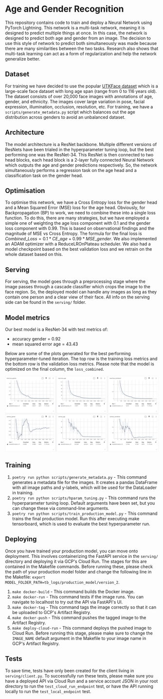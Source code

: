 # Age and Gender Recognition

This repository contains code to train and deploy a Neural Network using PyTorch Lightning. This network is a multi-task network, meaning it is designed to predict multiple things at once. In this case, the network is designed to predict both age and gender from an image. The decision to use this style of network to predict both simultaneously was made because there are many similarities between the two tasks. Research also shows that multi-task learning can act as a form of regularization and help the network generalize better.

## Dataset

For training we have decided to use the popular [UTKFace dataset](https://www.kaggle.com/datasets/jangedoo/utkface-new) which is a large-scale face dataset with long age span (range from 0 to 116 years old). The dataset consists of over 20,000 face images with annotations of age, gender, and ethnicity. The images cover large variation in pose, facial expression, illumination, occlusion, resolution, etc. For training, we have a `scripts/generate_metadata.py` script which balances out the age distribution across genders to avoid an unbalanced dataset.

## Architecture

The model architecture is a ResNet backbone. Multiple different versions of ResNets have been trialed in the hyperparameter tuning loop, but the best performing one was the ResNet-34. This ResNet is then connected to two head blocks, each head block is a 2-layer fully connected Neural Network which outputs the age and gender predictions respectively. So, the network simultaneously performs a regression task on the age head and a classification task on the gender head.

## Optimisation

To optimise this network, we have a Cross Entropy loss for the gender head and a Mean Squared Error (MSE) loss for the age head. Obviously, for Backpropagation (BP) to work, we need to combine these into a single loss function. To do this, there are many strategies, but we have employed a simple one of weighting the age loss component with 0.1 and the gender loss component with 0.99. This is based on observational findings and the magnitude of MSE vs Cross Entropy. The formula for the final loss is $Combined\_Loss = 0.1*CE\_age + 0.99*MSE\_gender$. We also implemented an ADAM optimizer with a ReduceLROnPlateau scheduler. We also had a model checkpoint based on the best validation loss and we retrain on the whole dataset based on this.

## Serving 

For serving, the model goes through a preprocessing stage where the image passes through a cascade classifier which crops the image to the face region. So, the deployed model can handle any images as long as they contain one person and a clear view of their face. All info on the serving side can be found in the `serving/` folder.

## Model metrics

Our best model is a ResNet-34 with test metrics of:

- accuracy gender = 0.92
- mean squared error age = 43.43

Below are some of the plots generated for the best performing hyperparameter-tuned iteration. The top row is the training loss metrics and the bottom row is the validation loss metrics. Please note that the model is optimized on the final column, the `loss_combined`.


![loss curves](Data/Assets/loss_curves.png)

## Training

1. `poetry run python scripts/generate_metadata.py` - This command generates a metadata file for the images. It creates a pandas DataFrame with all image paths and y-labels, which will be used for the DataLoader in training.
2. `poetry run python scripts/hparam_tuning.py` - This command runs the hyperparameter tuning loop. Default arguments have been set, but you can change these via command-line arguments.
3. `poetry run python scripts/train_production_model.py` - This command trains the final production model. Run this after executing make tensorboard, which is used to evaluate the best hyperparameter run.

## Deploying
Once you have trained your production model, you can move onto deployment. This involves containerizing the FastAPI service in the `serving/` directory and deploying it via GCP's Cloud Run. The stages for this are contained in the Makefile commands. Before running these, please check the path of your production model folder and change the following line in the Makefile: `export MODEL_FOLDER_PATH=tb_logs/production_model/version_2`.

1. `make docker-build` - This command builds the Docker image.
2. `make docker-run` - This command tests if the image runs. You can navigate to localhost to try out the API via FastAPI's UI.
3. `make docker-tag` - This command tags the image correctly so that it can be uploaded to GCP's Artifact Registry.
4. `make docker-push` - This command pushes the tagged image to the Artifact Registry.
5. `make deploy-cloud-run` - This command deploys the pushed image to Cloud Run. Before running this stage, please make sure to change the `IMAGE_NAME` default argument in the Makefile to your image name in GCP's Artifact Registry.

## Tests

To save time, tests have only been created for the client living in `serving/client.py`. To successfully run these tests, please make sure you have a deployed API via Cloud Run and a service account JSON in your root directory to run the `test_cloud_run_endpoint` test, or have the API running locally to run the `test_local_endpoint` test.